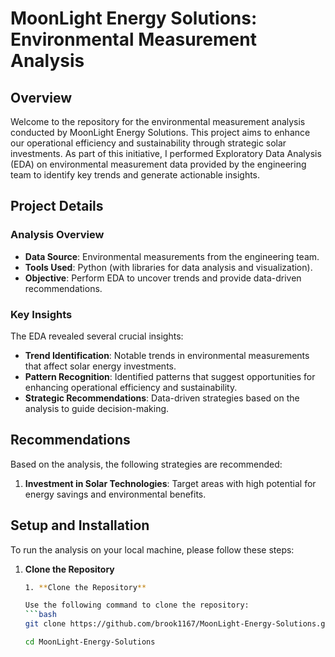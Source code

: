 # MoonLight Energy Solutions: Environmental Measurement Analysis

## Overview

Welcome to the repository for the environmental measurement analysis conducted by MoonLight Energy Solutions. This project aims to enhance our operational efficiency and sustainability through strategic solar investments. As part of this initiative, I performed Exploratory Data Analysis (EDA) on environmental measurement data provided by the engineering team to identify key trends and generate actionable insights.

## Project Details

### Analysis Overview

- **Data Source**: Environmental measurements from the engineering team.
- **Tools Used**: Python (with libraries for data analysis and visualization).
- **Objective**: Perform EDA to uncover trends and provide data-driven recommendations.

### Key Insights

The EDA revealed several crucial insights:
- **Trend Identification**: Notable trends in environmental measurements that affect solar energy investments.
- **Pattern Recognition**: Identified patterns that suggest opportunities for enhancing operational efficiency and sustainability.
- **Strategic Recommendations**: Data-driven strategies based on the analysis to guide decision-making.

## Recommendations

Based on the analysis, the following strategies are recommended:
1. **Investment in Solar Technologies**: Target areas with high potential for energy savings and environmental benefits.

## Setup and Installation

To run the analysis on your local machine, please follow these steps:

1. **Clone the Repository**
   ```bash
   1. **Clone the Repository**

   Use the following command to clone the repository:
   ```bash
   git clone https://github.com/brook1167/MoonLight-Energy-Solutions.git
   
   cd MoonLight-Energy-Solutions
